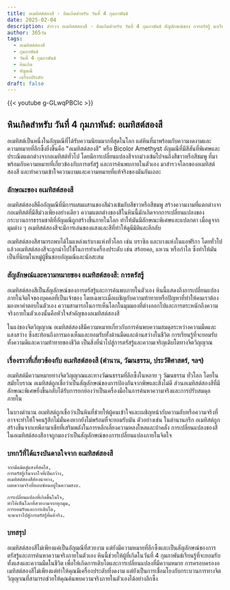 ```yaml
---
title: อเมทิสต์สองสี - หินเกิดสำหรับ วันที่ 4 กุมภาพันธ์
date: 2025-02-04
description: สำรวจ อเมทิสต์สองสี - หินเกิดสำหรับ วันที่ 4 กุมภาพันธ์ สัญลักษณ์ของ การตรัสรู้ มาเรียนรู้ความหมายลึกซึ้งของหินพิเศษนี้
author: 365วัน
tags:
  - อเมทิสต์สองสี
  - กุมภาพันธ์
  - วันที่ 4 กุมภาพันธ์
  - หินเกิด
  - อัญมณี
  - เครื่องประดับ
draft: false
---
```


{{< youtube g-GLwqPBCIc >}}

## หินเกิดสำหรับ วันที่ 4 กุมภาพันธ์: อเมทิสต์สองสี

อเมทิสต์เป็นหนึ่งในอัญมณีที่ได้รับความนิยมมากที่สุดในโลก แต่หินที่มาพร้อมกับความงดงามและความหมายที่ลึกซึ้งยิ่งขึ้นคือ "อเมทิสต์สองสี" หรือ Bicolor Amethyst อัญมณีที่มีสีสันที่พิเศษและประณีตแตกต่างจากอเมทิสต์ทั่วไป โดยมีการเปลี่ยนแปลงสีจากม่วงเข้มไปจนถึงสีขาวหรือสีชมพู ที่มาพร้อมกับความหมายที่เกี่ยวข้องกับการตรัสรู้ และการค้นพบภายในตัวเอง มาสำรวจโลกของอเมทิสต์สองสี และทำความเข้าใจความงามและความหมายที่แท้จริงของมันกันเถอะ

### ลักษณะของ อเมทิสต์สองสี

อเมทิสต์สองสีคืออัญมณีที่มีการผสมผสานของสีม่วงเข้มกับสีขาวหรือสีชมพู สร้างความงามที่แตกต่างจากอเมทิสต์ที่มีสีม่วงเพียงอย่างเดียว ความแตกต่างของสีในหินนี้มักเกิดจากการเปลี่ยนแปลงของกระบวนการธรรมชาติที่อัญมณีถูกสร้างขึ้นภายในโลก ทำให้มันมีลักษณะพิเศษและแปลกตา เมื่อดูจากมุมต่าง ๆ อเมทิสต์สองสีจะมีการเล่นของแสงและสีที่ทำให้ดูมีมิติและลึกลับ

อเมทิสต์สองสีสามารถพบได้ในแหล่งแร่บางแห่งทั่วโลก เช่น บราซิล และบางแห่งในแอฟริกา โดยทั่วไปแล้วอเมทิสต์สองสีจะถูกนำไปใช้ในการทำเครื่องประดับ เช่น สร้อยคอ, แหวน หรือกำไล ซึ่งทำให้มันเป็นที่นิยมในหมู่ผู้ชื่นชอบอัญมณีและนักสะสม

### สัญลักษณ์และความหมายของ อเมทิสต์สองสี: การตรัสรู้

อเมทิสต์สองสีเป็นสัญลักษณ์ของการตรัสรู้และการค้นพบภายในตัวเอง หินนี้แสดงถึงการเปลี่ยนแปลงภายในจิตใจของบุคคลที่เป็นเจ้าของ โดยเฉพาะเมื่อเผชิญกับความท้าทายหรือปัญหาที่ทำให้คนเราต้องมองหาคำตอบในตัวเอง ความสามารถในการเห็นโลกในมุมมองที่ต่างออกไปและการตระหนักถึงความจริงภายในตัวเองนั้นคือหัวใจสำคัญของอเมทิสต์สองสี

ในแง่ของจิตวิญญาณ อเมทิสต์สองสีมีความหมายเกี่ยวกับการค้นพบความสมดุลระหว่างความมืดและแสงสว่าง ซึ่งสะท้อนถึงการมองเห็นและยอมรับทั้งด้านมืดและด้านสว่างในชีวิต การเรียนรู้ที่จะยอมรับทั้งความดีและความท้าทายของชีวิต เป็นสิ่งที่นำไปสู่การตรัสรู้และความเจริญเติบโตทางจิตวิญญาณ

### เรื่องราวที่เกี่ยวข้องกับ อเมทิสต์สองสี (ตำนาน, วัฒนธรรม, ประวัติศาสตร์, ฯลฯ)

อเมทิสต์มีความหมายทางจิตวิญญาณและทางวัฒนธรรมที่ลึกซึ้งในหลาย ๆ วัฒนธรรม ทั่วโลก โดยในสมัยโบราณ อเมทิสต์ถูกเชื่อว่าเป็นสัญลักษณ์ของการป้องกันจากพิษและสิ่งไม่ดี ส่วนอเมทิสต์สองสีที่มีลักษณะพิเศษยิ่งขึ้นกลับได้รับการยกย่องว่าเป็นเครื่องมือในการค้นหาความจริงและการปรับสมดุลภายใน

ในบางตำนาน อเมทิสต์ถูกเชื่อว่าเป็นหินที่ช่วยให้ผู้คนเข้าใจและเผชิญหน้ากับความลับหรือความจริงที่อาจจะทำให้ใจคนรู้สึกไม่มั่นคงหากยังไม่พร้อมที่จะยอมรับมัน ตัวอย่างเช่น ในตำนานกรีก อเมทิสต์ถูกสร้างขึ้นจากเทพีอามาเธียที่เสริมพลังในการหลีกเลี่ยงความหลงใหลและบ้าคลั่ง การเปลี่ยนแปลงของสีในอเมทิสต์สองสีอาจถูกมองว่าเป็นสัญลักษณ์ของการเปลี่ยนแปลงภายในจิตใจ

### บทกวีที่ได้แรงบันดาลใจจาก อเมทิสต์สองสี

```
จากมืดมิดสู่แสงที่สดใส,
การตรัสรู้เริ่มจากใจที่เปิดกว้าง,
อเมทิสต์สองสีส่องนำทาง,
เผยความจริงที่หลบซ่อนอยู่ในความสงบ.

การเปลี่ยนแปลงที่เกิดขึ้นในใจ,
ทำให้เห็นโลกที่สวยงามจากทุกมุม,
การยอมรับและการเติบโต,
จะพาเราไปสู่การตรัสรู้ที่แท้จริง.
```

### บทสรุป

อเมทิสต์สองสีไม่เพียงแค่เป็นอัญมณีที่สวยงาม แต่ยังมีความหมายที่ลึกซึ้งและเป็นสัญลักษณ์ของการตรัสรู้และการค้นหาความจริงภายในตัวเอง หินนี้ช่วยให้ผู้ที่เกิดในวันที่ 4 กุมภาพันธ์เรียนรู้ที่จะยอมรับทั้งแสงและความมืดในชีวิต เพื่อให้เกิดการเติบโตและการเปลี่ยนแปลงที่มีความหมาย การครอบครองอเมทิสต์สองสีไม่เพียงแต่ทำให้คุณมีเครื่องประดับที่งดงาม แต่ยังเป็นการเชื่อมโยงกับกระบวนการทางจิตวิญญาณที่สามารถช่วยให้คุณค้นพบความจริงภายในตัวเองได้อย่างลึกซึ้ง
